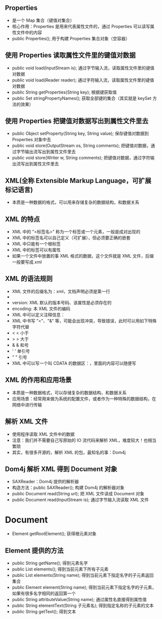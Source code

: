 ## Properties
* 是一个 Map 集合（键值对集合）
* 核心作用：Properties 是用来代表属性文件的，通过 Properties 可以读写属性文件中的内容
* public Properties(); 用于构建 Properties 集合对象（空容器）

## 使用 Properties 读取属性文件里的键值对数据
* public void load(InputStream is); 通过字节输入流，读取属性文件里的键值对数据
* public void load(Reader reader); 通过字符输入流，读取属性文件里的键值对数据
* public String getProperties(String key); 根据键获取值
* public Set<String> stringPropertyNames(); 获取全部键的集合（其实就是 keySet 方法的效果）

## 使用 Properties 把键值对数据写出到属性文件里去
* public Object setProperty(String key, String value); 保存键值对数据到 Properties 对象中去
* public void store(OutputStream os, String comments); 把键值对数据，通过字节输出流写出到属性文件里去
* public void store(Writer w, String comments); 把键值对数据，通过字符输出流写出到属性文件里去

## XML(全称 Extensible Markup Language，可扩展标记语言)
* 本质是一种数据的格式，可以用来存储复杂的数据结构，和数据关系

## XML 的特点
* XML 中的 "<标签名>" 称为一个标签或一个元素，一般是成对出现的
* XML 中的标签名可以自己定义（可扩展），但必须要正确的嵌套
* XML 中只能有一个根标签
* XML 中的标签可以有属性
* 如果一个文件中放置的事 XML 格式的数据，这个文件就是 XML 文件，后缀一般要写成.xml

## XML 的语法规则
* XML 文件的后缀名为：xml，文档声明必须是第一行
* <? xml version="1.0" encoding="UTF-8" ?>
* version: XML 默认的版本号码、该属性是必须存在的
* encoding: 本 XML 文件的编码
* XML 中可以定义注释信息：<!-- 注释内容 -->
* XML 中书写 "<"、"&" 等，可能会出现冲突，导致错误，此时可以用如下特殊字符代替
* &lt; < 小于
* &gt; > 大于
* &amp; & 和号
* &apos; ' 单引号
* &quot; " 引号
* XML 中可以写一个叫 CDATA 的数据区：<![CDATA[...内容...]]>，里面的内容可以随便写

## XML 的作用和应用场景
* 本质是一种数据格式，可以存储复杂的数据结构，和数据关系
* 应用场景：经常用来做为系统的配置文件，或者作为一种特殊的数据结构，在网络中进行传输

## 解析 XML 文件
* 使用程序读取 XML 文件中的数据
* 注意：我们并不需要自己写原始的 IO 流代码来解析 XML，难度较大！也相当繁琐
* 其实，有很多开源的，解析 XML 的包，最知名的事：Dom4j

## Dom4j 解析 XML 得到 Document 对象
* SAXReader：Dom4j 提供的解析器
* 构造方法：public SAXReader(); 构建 Dom4j 的解析器对象
* public Document read(String url); 把 XML 文件读成 Document 对象
* public Document read(InputStream is); 通过字节输入流读取 XML 文件

# Document
* Element getRootElement(); 获得根元素对象

## Element 提供的方法
* public String getName(); 得到元素名字
* public List<Element> elements(); 得到当前元素下所有子元素
* public List<Element> elements(String name); 得到当前元素下指定名字的子元素返回集合
* public Element element(String name); 得到当前元素下指定名字的子元素，如果有很多名字相同的返回第一个
* public String attributeValue(String name); 通过属性名直接得到属性值
* public String elementText(String 子元素名); 得到指定名称的子元素的文本
* public String getText(); 得到文本